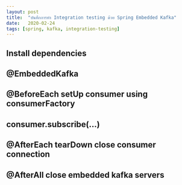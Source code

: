 ```yaml
---
layout: post
title:  "บันทึกการทำ Integration testing ด้วย Spring Embedded Kafka"
date:   2020-02-24
tags: [spring, kafka, integration-testing]
---
```


## Install dependencies

## @EmbeddedKafka

## @BeforeEach setUp consumer using consumerFactory

## consumer.subscribe(...)

## @AfterEach tearDown close consumer connection

## @AfterAll close embedded kafka servers